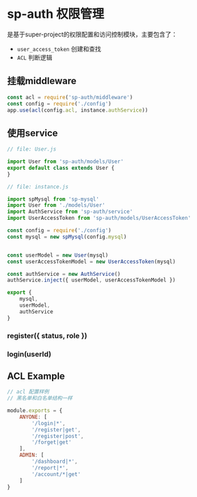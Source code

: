 # sp-auth 权限管理

是基于super-project的权限配置和访问控制模块，主要包含了：

 - ```user_access_token``` 创建和查找
 - ```ACL``` 判断逻辑

## 挂载middleware
```js
const acl = require('sp-auth/middleware')
const config = require('./config')
app.use(acl(config.acl, instance.authService))
```


## 使用service

```js
// file: User.js

import User from 'sp-auth/models/User'
export default class extends User {   
}
```

```js
// file: instance.js

import spMysql from 'sp-mysql'
import User from './models/User'
import AuthService from 'sp-auth/service'
import UserAccessToken from 'sp-auth/models/UserAccessToken'

const config = require('./config')
const mysql = new spMysql(config.mysql)


const userModel = new User(mysql)
const userAccessTokenModel = new UserAccessToken(mysql)

const authService = new AuthService()
authService.inject({ userModel, userAccessTokenModel })

export {
    mysql,
    userModel,
    authService
}
```

### register({ status, role })

### login(userId)

## ACL Example

```js
// acl 配置样例
// 黑名单和白名单结构一样

module.exports = {
    ANYONE: [
        '/login|*',
        '/register|get',
        '/register|post',
        '/forget|get'
    ],
    ADMIN: [
        '/dashboard|*',
        '/report|*',
        '/account/*|get'
    ]
}
```